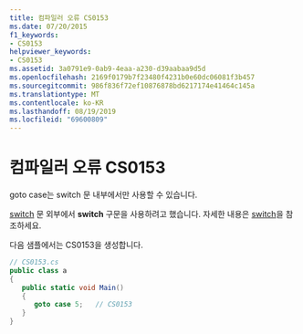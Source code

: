 ```yaml
---
title: 컴파일러 오류 CS0153
ms.date: 07/20/2015
f1_keywords:
- CS0153
helpviewer_keywords:
- CS0153
ms.assetid: 3a0791e9-0ab9-4eaa-a230-d39aabaa9d5d
ms.openlocfilehash: 2169f0179b7f23480f4231b0e60dc06081f3b457
ms.sourcegitcommit: 986f836f72ef10876878bd6217174e41464c145a
ms.translationtype: MT
ms.contentlocale: ko-KR
ms.lasthandoff: 08/19/2019
ms.locfileid: "69600809"
---
```

# <a name="compiler-error-cs0153"></a>컴파일러 오류 CS0153
goto case는 switch 문 내부에서만 사용할 수 있습니다.  
  
 [switch](../language-reference/keywords/switch.md) 문 외부에서 **switch** 구문을 사용하려고 했습니다. 자세한 내용은 [switch](../language-reference/keywords/switch.md)을 참조하세요.  
  
 다음 샘플에서는 CS0153을 생성합니다.  
  
```csharp  
// CS0153.cs  
public class a  
{  
   public static void Main()  
   {  
      goto case 5;   // CS0153  
   }  
}  
```
